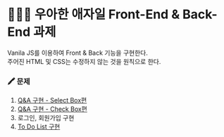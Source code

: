 # 👨🏻‍💻 우아한 애자일 Front-End & Back-End 과제
Vanila JS를 이용하여 Front & Back 기능을 구현한다.  
주어진 HTML 및 CSS는 수정하지 않는 것을 원칙으로 한다.

### 🖍 문제
1. [Q&A 구현 - Select Box편](https://github.com/woorim960/wooahan-agile-task/issues/2)
2. [Q&A 구현 - Check Box편](https://github.com/woorim960/wooahan-agile-task/issues/3)
3. 로그인, 회원가입 구현
4. [To Do List 구현](https://github.com/woorim960/wooahan-agile-front-task/issues/1)
